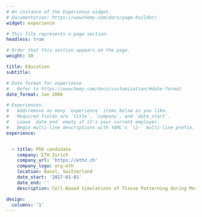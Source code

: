 ```yaml
---
# An instance of the Experience widget.
# Documentation: https://wowchemy.com/docs/page-builder/
widget: experience

# This file represents a page section.
headless: true

# Order that this section appears on the page.
weight: 30

title: Education
subtitle:

# Date format for experience
#   Refer to https://wowchemy.com/docs/customization/#date-format
date_format: Jan 2006

# Experiences.
#   Add/remove as many `experience` items below as you like.
#   Required fields are `title`, `company`, and `date_start`.
#   Leave `date_end` empty if it's your current employer.
#   Begin multi-line descriptions with YAML's `|2-` multi-line prefix.
experience:


  - title: PhD candidate
    company: ETH Zurich
    company_url: 'https://ethz.ch'
    company_logo: org-eth
    location: Basel, Switzerland
    date_start: '2017-01-01'
    date_end: ''
    description: Cell-Based Simulations of Tissue Patterning during Morphogenesis

design:
  columns: '1'
---
```

